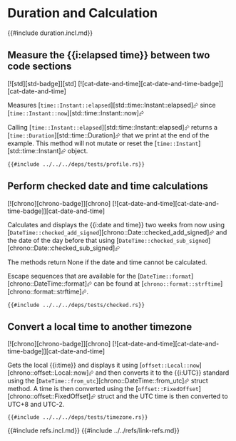 # Duration and Calculation

{{#include duration.incl.md}}

## Measure the {{i:elapsed time}} between two code sections

[![std][std-badge]][std]  [![cat-date-and-time][cat-date-and-time-badge]][cat-date-and-time]

Measures [`time::Instant::elapsed`][std::time::Instant::elapsed]⮳ since [`time::Instant::now`][std::time::Instant::now]⮳

Calling [`time::Instant::elapsed`][std::time::Instant::elapsed]⮳ returns a [`time::Duration`][std::time::Duration]⮳ that we print at the end of the example. This method will not mutate or reset the [`time::Instant`][std::time::Instant]⮳ object.

```rust,editable
{{#include ../../../deps/tests/profile.rs}}
```

## Perform checked date and time calculations

[![chrono][chrono-badge]][chrono]  [![cat-date-and-time][cat-date-and-time-badge]][cat-date-and-time]

Calculates and displays the {{i:date and time}} two weeks from now using [`DateTime::checked_add_signed`][chrono::Date::checked_add_signed]⮳ and the date of the day before that using [`DateTime::checked_sub_signed`][chrono::Date::checked_sub_signed]⮳

The methods return None if the date and time cannot be calculated.

Escape sequences that are available for the
[`DateTime::format`][chrono::DateTime::format]⮳ can be found at [`chrono::format::strftime`][chrono::format::strftime]⮳.

```rust,editable
{{#include ../../../deps/tests/checked.rs}}
```

## Convert a local time to another timezone

[![chrono][chrono-badge]][chrono]  [![cat-date-and-time][cat-date-and-time-badge]][cat-date-and-time]

Gets the local {{i:time}} and displays it using [`offset::Local::now`][chrono::offset::Local::now]⮳ and then converts it to the {{i:UTC}} standard using the [`DateTime::from_utc`][chrono::DateTime::from_utc]⮳ struct method. A time is then converted using the [`offset::FixedOffset`][chrono::offset::FixedOffset]⮳ struct and the UTC time is then converted to UTC+8 and UTC-2.

```rust,editable
{{#include ../../../deps/tests/timezone.rs}}
```

{{#include refs.incl.md}}
{{#include ../../refs/link-refs.md}}
